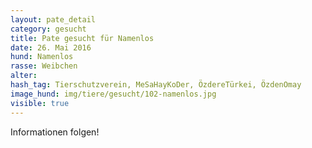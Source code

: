 ```yaml
---
layout: pate_detail
category: gesucht
title: Pate gesucht für Namenlos
date: 26. Mai 2016
hund: Namenlos
rasse: Weibchen
alter:
hash_tag: Tierschutzverein, MeSaHayKoDer, ÖzdereTürkei, ÖzdenOmay
image_hund: img/tiere/gesucht/102-namenlos.jpg
visible: true
---
```


Informationen folgen!
